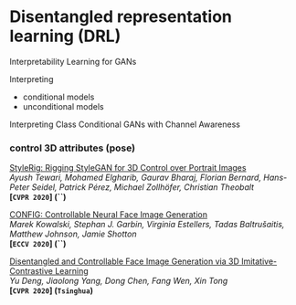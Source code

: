 # Disentangled representation learning (DRL)







Interpretability Learning for GANs



Interpreting 

- conditional models
- unconditional models







Interpreting Class Conditional GANs with Channel Awareness



### control 3D attributes (pose)



[StyleRig: Rigging StyleGAN for 3D Control over Portrait Images](https://arxiv.org/pdf/2004.00121)  
*Ayush Tewari, Mohamed Elgharib, Gaurav Bharaj, Florian Bernard, Hans-Peter Seidel, Patrick Pérez, Michael Zollhöfer, Christian Theobalt*  
**[`CVPR 2020`] (``)** 

[CONFIG: Controllable Neural Face Image Generation](https://arxiv.org/abs/2005.02671)  
*Marek Kowalski, Stephan J. Garbin, Virginia Estellers, Tadas Baltrušaitis, Matthew Johnson, Jamie Shotton*  
**[`ECCV 2020`] (``)** 

[Disentangled and Controllable Face Image Generation via 3D Imitative-Contrastive Learning](https://arxiv.org/abs/2004.11660)  
*Yu Deng, Jiaolong Yang, Dong Chen, Fang Wen, Xin Tong*  
**[`CVPR 2020`] (`Tsinghua`)** 
